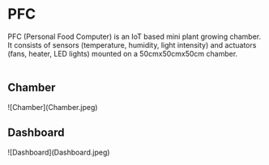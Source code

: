 # PFC
PFC (Personal Food Computer) is an IoT based mini plant growing chamber. It consists of sensors (temperature, humidity, light intensity) and actuators (fans, heater, LED lights) mounted on a 50cmx50cmx50cm chamber.
<br></br>
<h2>Chamber</h2>
![Chamber](Chamber.jpeg)
<h2>Dashboard</h2>
![Dashboard](Dashboard.jpeg)
